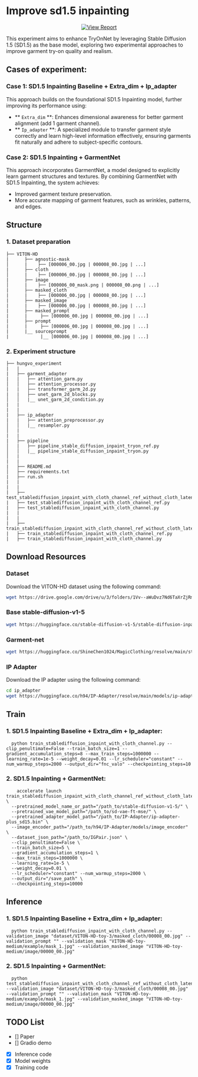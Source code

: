 # Improve sd1.5 inpainting  

<div style="display: flex; justify-content: center; align-items: center;">
  <a href="https://sjbfwnygg89.sg.larksuite.com/wiki/Qq8xwqC5yivuWJkIF81lK4Fig0c" style="margin: 0 2px;">
    <img src='https://img.shields.io/badge/Document-View%20Report-blue?style=flat&logo=microsoft-word&logoColor=blue' alt='View Report'>
  </a>
</div>




This experiment aims to enhance TryOnNet by leveraging Stable Diffusion 1.5 (SD1.5) as the base model, exploring two experimental approaches to improve garment try-on quality and realism.

## Cases of experiment:
### Case 1: SD1.5 Inpainting Baseline + Extra_dim + Ip_adapter
This approach builds on the foundational SD1.5 Inpainting model, further improving its performance using:

- ** `Extra_dim` **: Enhances dimensional awareness for better garment alignment (add 1 garment channel).
- ** `Ip_adapter` **: A specialized module to transfer garment style correctly and learn high-level information effectively, ensuring garments fit naturally and adhere to subject-specific contours.

### Case 2: SD1.5 Inpainting + GarmentNet
This approach incorporates GarmentNet, a model designed to explicitly learn garment structures and textures. By combining GarmentNet with SD1.5 Inpainting, the system achieves:
-  Improved garment texture preservation.
-  More accurate mapping of garment features, such as wrinkles, patterns, and edges.

## Structure 
### 1. Dataset preparation
```
├── VITON-HD   
|      ├── agnostic-mask
│      |    ├── [000006_00.jpg | 000008_00.jpg | ...]
|      ├── cloth
│      |    ├── [000006_00.jpg | 000008_00.jpg | ...]
|      ├── image
│      |    ├── [000006_00_mask.png | 000008_00.png | ...]
|      ├── masked_cloth
|      |    ├── [000006_00.jpg | 000008_00.jpg | ...]
|      ├── masked_image
|      |    ├── [000006_00.jpg | 000008_00.jpg | ...]
|      ├── masked_prompt
|      |     ├── [000006_00.jpg | 000008_00.jpg | ...]
|      ├── prompt
|      |     ├── [000006_00.jpg | 000008_00.jpg | ...]
|      |__ sourceprompt
|            |__ [000006_00.jpg | 000008_00.jpg | ...]
```

### 2. Experiment structure
```
├── hungvo_experiment
|   |      
|   ├── garment_adapter
|   |   ├── attention_garm.py
│   │   ├── attention_processor.py
|   |   ├── transformer_garm_2d.py
|   |   ├── unet_garm_2d_blocks.py
│   │   |__ unet_garm_2d_condition.py
|   |
|   |
|   ├── ip_adapter
|   |   ├── attention_preprocessor.py
│   │   |__ resampler.py
│   |
|   |
|   ├── pipeline
│   |   ├── pipeline_stable_diffusion_inpaint_tryon_ref.py
│   │   |__ pipeline_stable_diffusion_inpaint_tryon.py
│   |
|   |
|   ├── README.md
│   ├── requirements.txt
|   ├── run.sh
|   |
|   |
|   ├── test_stablediffusion_inpaint_with_cloth_channel_ref_without_cloth_latent.py
|   ├── test_stablediffusion_inpaint_with_cloth_channel_ref.py
|   ├── test_stablediffusion_inpaint_with_cloth_channel.py
|   |
|   |
|   ├── train_stablediffusion_inpaint_with_cloth_channel_ref_without_cloth_latent.py
|   ├── train_stablediffusion_inpaint_with_cloth_channel_ref.py
|   ├── train_stablediffusion_inpaint_with_cloth_channel.py

```


## Download Resources 

### Dataset  
Download the VITON-HD dataset using the following command:
```bash
wget https://drive.google.com/drive/u/3/folders/1Vv--aWuDvz7Nd6TaXrZjRmqJ7VoKD41m
```

### Base stable-diffusion-v1-5
```bash
wget https://huggingface.co/stable-diffusion-v1-5/stable-diffusion-inpainting/tree/main
```

### Garment-net
```bash
wget https://huggingface.co/ShineChen1024/MagicClothing/resolve/main/stable_ckpt/garment_extractor.safetensors
```

### IP Adapter  
Download the IP adapter using the following command:  
```bash
cd ip_adapter
wget https://huggingface.co/h94/IP-Adapter/resolve/main/models/ip-adapter-plus_sd15.bin
```



## Train
### 1. SD1.5 Inpainting Baseline + Extra_dim + Ip_adapter: 
```
  python train_stablediffusion_inpaint_with_cloth_channel.py --clip_penultimate=False --train_batch_size=1 --gradient_accumulation_steps=8 --max_train_steps=1000000 --learning_rate=1e-5 --weight_decay=0.01 --lr_scheduler="constant" --num_warmup_steps=2000 --output_dir="fnc_valo" --checkpointing_steps=10
```
### 2. SD1.5 Inpainting + GarmentNet:
```
    accelerate launch train_stablediffusion_inpaint_with_cloth_channel_ref_without_cloth_latent.py \
  --pretrained_model_name_or_path="/path_to/stable-diffusion-v1-5/" \
  --pretrained_vae_model_path="/path_to/sd-vae-ft-mse/" \
  --pretrained_adapter_model_path="/path_to/IP-Adapter/ip-adapter-plus_sd15.bin" \
  --image_encoder_path="/path_to/h94/IP-Adapter/models/image_encoder" \
  --dataset_json_path="/path_to/IGPair.json" \
  --clip_penultimate=False \
  --train_batch_size=5 \
  --gradient_accumulation_steps=1 \
  --max_train_steps=1000000 \
  --learning_rate=1e-5 \
  --weight_decay=0.01 \
  --lr_scheduler="constant" --num_warmup_steps=2000 \
  --output_dir="/save_path" \
  --checkpointing_steps=10000
```


## Inference
### 1. SD1.5 Inpainting Baseline + Extra_dim + Ip_adapter:
```
  python train_stablediffusion_inpaint_with_cloth_channel.py --validation_image "dataset/VITON-HD-toy-3/masked_cloth/00008_00.jpg" --validation_prompt "" --validation_mask "VITON-HD-toy-medium/example/mask_1.jpg" --validation_masked_image "VITON-HD-toy-medium/image/00000_00.jpg" 
```
### 2. SD1.5 Inpainting + GarmentNet:
```
  python test_stablediffusion_inpaint_with_cloth_channel_ref_without_cloth_latent.py --validation_image "dataset/VITON-HD-toy-3/masked_cloth/00008_00.jpg" --validation_prompt "" --validation_mask "VITON-HD-toy-medium/example/mask_1.jpg" --validation_masked_image "VITON-HD-toy-medium/image/00000_00.jpg" 
```


## TODO List
- [] Paper
- [] Gradio demo
- [x] Inference code
- [x] Model weights
- [x] Training code